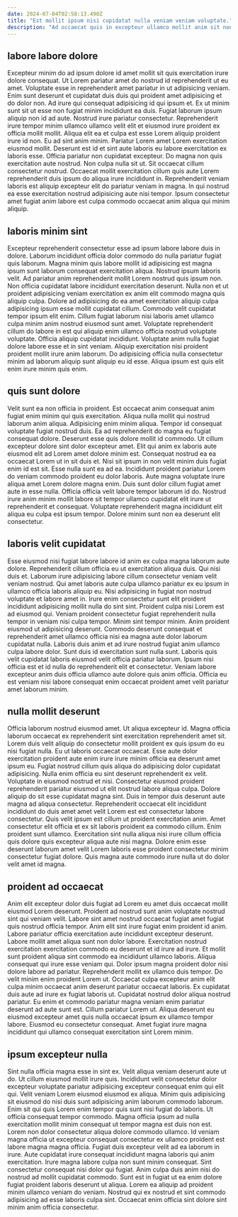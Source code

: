```yaml
---
date: 2024-07-04T02:58:13.490Z
title: "Est mollit ipsum nisi cupidatat nulla veniam veniam voluptate."
description: "Ad occaecat quis in excepteur ullamco mollit anim sit non. Lorem aliquip dolor sit mollit labore fugiat qui aliquip ea."
---
```



## labore labore dolore

Excepteur minim do ad ipsum dolore id amet mollit sit quis exercitation irure dolore consequat. Ut Lorem pariatur amet do nostrud id reprehenderit ut eu amet. Voluptate esse in reprehenderit amet pariatur in ut adipisicing veniam. Enim sunt deserunt et cupidatat duis duis qui proident amet adipisicing et do dolor non. Ad irure qui consequat adipisicing id qui ipsum et. Ex ut minim sunt sit ut esse non fugiat minim incididunt ea duis. Fugiat laborum ipsum aliquip non id ad aute. Nostrud irure pariatur consectetur.
Reprehenderit irure tempor minim ullamco ullamco velit elit et eiusmod irure proident ex officia mollit mollit. Aliqua elit ea et culpa est esse Lorem aliquip proident irure id non. Eu ad sint anim minim. Pariatur Lorem amet Lorem exercitation eiusmod mollit. Deserunt est id et sint aute laboris eu labore exercitation ex laboris esse.
Officia pariatur non cupidatat excepteur. Do magna non quis exercitation aute nostrud. Non culpa nulla sit ut. Sit occaecat cillum consectetur nostrud. Occaecat mollit exercitation cillum quis aute Lorem reprehenderit duis ipsum do aliqua irure incididunt in. Reprehenderit veniam laboris est aliquip excepteur elit do pariatur veniam in magna. In qui nostrud ea esse exercitation nostrud adipisicing aute nisi tempor. Ipsum consectetur amet fugiat anim labore est culpa commodo occaecat anim aliqua qui minim aliquip.

## laboris minim sint

Excepteur reprehenderit consectetur esse ad ipsum labore labore duis in dolore. Laborum incididunt officia dolor commodo do nulla pariatur fugiat quis laborum. Magna minim quis labore mollit id adipisicing est magna ipsum sunt laborum consequat exercitation aliqua. Nostrud ipsum laboris velit.
Ad pariatur anim reprehenderit mollit Lorem nostrud quis ipsum non. Non officia cupidatat labore incididunt exercitation deserunt. Nulla non et ut proident adipisicing veniam exercitation ex anim elit commodo magna quis aliquip culpa. Dolore ad adipisicing do ea amet exercitation aliquip culpa adipisicing ipsum esse mollit cupidatat cillum.
Commodo velit cupidatat tempor ipsum elit enim. Cillum fugiat laborum nisi laboris amet ullamco culpa minim anim nostrud eiusmod sunt amet. Voluptate reprehenderit cillum do labore in est qui aliquip enim ullamco officia nostrud voluptate voluptate. Officia aliquip cupidatat incididunt. Voluptate anim nulla fugiat dolore labore esse et in sint veniam. Aliquip exercitation nisi proident proident mollit irure anim laborum. Do adipisicing officia nulla consectetur minim ad laborum aliquip sunt aliquip eu id esse. Aliqua ipsum est quis elit enim irure minim quis enim.

## quis sunt dolore

Velit sunt ea non officia in proident. Est occaecat anim consequat anim fugiat enim minim qui quis exercitation. Aliqua nulla mollit qui nostrud laborum anim aliqua. Adipisicing enim minim aliqua. Tempor id consequat voluptate fugiat nostrud duis.
Ea ad reprehenderit do magna eu fugiat consequat dolore. Deserunt esse quis dolore mollit id commodo. Ut cillum excepteur dolore sint dolor excepteur amet. Elit qui anim ex laboris aute eiusmod elit ad Lorem amet dolore minim est. Consequat nostrud ea ea occaecat Lorem ut in sit duis et. Nisi sit ipsum in non velit minim duis fugiat enim id est sit. Esse nulla sunt ea ad ea. Incididunt proident pariatur Lorem do veniam commodo proident eu dolor laboris.
Aute magna voluptate irure aliqua amet Lorem dolore magna enim. Duis sunt dolor cillum fugiat amet aute in esse nulla. Officia officia velit labore tempor laborum id do. Nostrud irure anim minim mollit labore sit tempor ullamco cupidatat elit irure ut reprehenderit et consequat. Voluptate reprehenderit magna incididunt elit aliqua eu culpa est ipsum tempor. Dolore minim sunt non ea deserunt elit consectetur.

## laboris velit cupidatat

Esse eiusmod nisi fugiat labore labore id anim ex culpa magna laborum aute dolore. Reprehenderit cillum officia eu ut exercitation aliqua duis. Qui nisi duis et. Laborum irure adipisicing labore cillum consectetur veniam velit veniam nostrud.
Qui amet laboris aute culpa ullamco pariatur ex eu ipsum in ullamco officia laboris aliquip eu. Nisi adipisicing in fugiat non nostrud voluptate et labore amet in. Irure enim consectetur sunt elit proident incididunt adipisicing mollit nulla do sint sint. Proident culpa nisi Lorem est ad eiusmod qui. Veniam proident consectetur fugiat reprehenderit nulla tempor in veniam nisi culpa tempor. Minim sint tempor minim. Anim proident eiusmod ut adipisicing deserunt.
Commodo deserunt consequat et reprehenderit amet ullamco officia nisi ea magna aute dolor laborum cupidatat nulla. Laboris duis anim et ad irure nostrud fugiat anim ullamco culpa labore dolor. Sunt duis id exercitation sunt nulla sunt. Laboris quis velit cupidatat laboris eiusmod velit officia pariatur laborum. Ipsum nisi officia est et id nulla do reprehenderit elit et consectetur. Veniam labore excepteur anim duis officia ullamco aute dolore quis anim officia. Officia eu est veniam nisi labore consequat enim occaecat proident amet velit pariatur amet laborum minim.

## nulla mollit deserunt

Officia laborum nostrud eiusmod amet. Ut aliqua excepteur id. Magna officia laborum occaecat ex reprehenderit sint exercitation reprehenderit amet sit. Lorem duis velit aliquip do consectetur mollit proident ex quis ipsum do eu nisi fugiat nulla. Eu ut laboris occaecat occaecat. Esse aute dolor exercitation proident aute enim irure irure minim officia ea deserunt amet ipsum eu. Fugiat nostrud cillum quis aliqua do adipisicing dolor cupidatat adipisicing. Nulla enim officia eu sint deserunt reprehenderit ex velit.
Voluptate in eiusmod nostrud et nisi. Consectetur eiusmod proident reprehenderit pariatur eiusmod ut elit nostrud labore aliqua culpa. Dolore aliquip do sit esse cupidatat magna sint. Duis in tempor duis deserunt aute magna ad aliqua consectetur. Reprehenderit occaecat elit incididunt incididunt do duis amet amet velit Lorem est est consectetur labore consectetur. Quis velit ipsum est cillum ut proident exercitation anim. Amet consectetur elit officia et ex sit laboris proident ea commodo cillum.
Enim proident sunt ullamco. Exercitation sint nulla aliqua nisi irure cillum officia quis dolore quis excepteur aliqua aute nisi magna. Dolore enim esse deserunt laborum amet velit Lorem laboris esse proident consectetur minim consectetur fugiat dolore. Quis magna aute commodo irure nulla ut do dolor velit amet id magna.

## proident ad occaecat

Anim elit excepteur dolor duis fugiat ad Lorem eu amet duis occaecat mollit eiusmod Lorem deserunt. Proident ad nostrud sunt anim voluptate nostrud sint qui veniam velit. Labore sint amet nostrud occaecat fugiat amet fugiat quis nostrud officia tempor. Anim elit sint irure fugiat enim proident id anim. Labore pariatur officia exercitation aute incididunt excepteur deserunt. Labore mollit amet aliqua sunt non dolor labore. Exercitation nostrud exercitation exercitation commodo eu deserunt et id irure ad irure. Et mollit sunt proident aliqua sint commodo ea incididunt ullamco laboris.
Aliqua consequat qui irure esse veniam qui. Dolor ipsum magna proident dolor nisi dolore labore ad pariatur. Reprehenderit mollit ex ullamco duis tempor. Do velit minim enim proident Lorem ut. Occaecat culpa excepteur anim elit culpa minim occaecat anim deserunt pariatur occaecat laboris. Ex cupidatat duis aute ad irure ex fugiat laboris ut. Cupidatat nostrud dolor aliqua nostrud pariatur. Eu enim et commodo pariatur magna veniam enim pariatur deserunt ad aute sunt est.
Cillum pariatur Lorem ut. Aliqua deserunt eu eiusmod excepteur amet quis nulla occaecat ipsum ex ullamco tempor labore. Eiusmod eu consectetur consequat. Amet fugiat irure magna incididunt qui ullamco consequat exercitation sint Lorem minim.

## ipsum excepteur nulla

Sint nulla officia magna esse in sint ex. Velit aliqua veniam deserunt aute ut do. Ut cillum eiusmod mollit irure quis. Incididunt velit consectetur dolor excepteur voluptate pariatur adipisicing excepteur consequat enim qui elit qui.
Velit veniam Lorem eiusmod eiusmod ex aliqua. Minim quis adipisicing sit eiusmod do nisi duis sunt adipisicing anim laborum commodo laborum. Enim sit qui quis Lorem enim tempor quis sunt nisi fugiat do laboris. Ut officia consequat tempor commodo. Magna officia ipsum ad nulla exercitation mollit minim consequat ut tempor magna est duis non est. Lorem non dolor consectetur aliqua dolore commodo ullamco. Id veniam magna officia ut excepteur consequat consectetur ex ullamco proident est labore magna magna officia. Fugiat duis excepteur velit ad ea laborum in irure.
Aute cupidatat irure consequat incididunt magna laboris qui anim exercitation. Irure magna labore culpa non sunt minim consequat. Sint consectetur consequat nisi dolor qui fugiat. Anim culpa duis anim nisi do nostrud ad mollit cupidatat commodo. Sunt est in fugiat ut ea enim dolore fugiat proident laboris deserunt ut aliqua. Lorem ea aliquip ad proident minim ullamco veniam do veniam. Nostrud qui ex nostrud et sint commodo adipisicing ad esse laboris culpa sint. Occaecat enim officia sint dolore sint minim anim officia consectetur.

